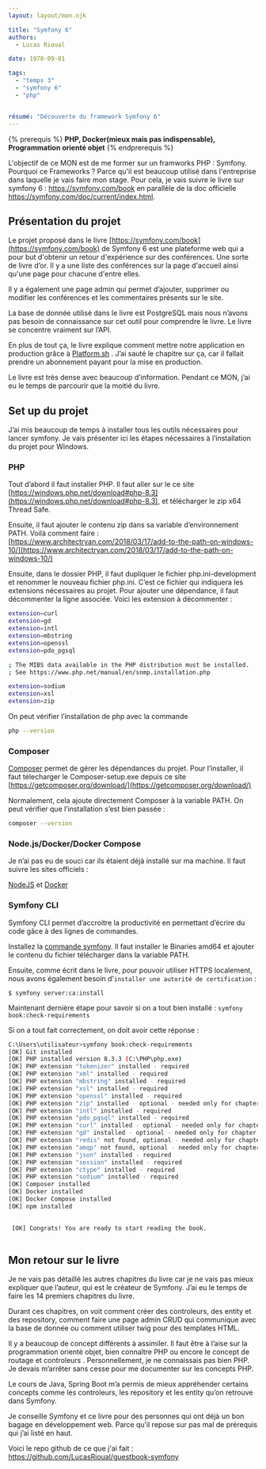 ```yaml
---
layout: layout/mon.njk

title: "Symfony 6"
authors:
  - Lucas Rioual

date: 1970-09-01

tags: 
  - "temps 3"
  - "symfony 6"
  - "php"


résumé: "Découverte du framework Symfony 6"
---
```






{% prerequis %}
**PHP, Docker(mieux mais pas indispensable), Programmation orienté objet**
{% endprerequis %}

L'objectif de ce MON est de me former sur un framworks PHP : Symfony. Pourquoi ce Frameworks ? Parce qu'il est beaucoup utilisé dans l'entreprise dans laquelle je vais faire mon stage.
Pour cela, je vais suivre le livre sur symfony 6 : https://symfony.com/book en parallèle de la doc officielle https://symfony.com/doc/current/index.html.


## Présentation du projet

Le projet proposé dans le livre [https://symfony.com/book](https://symfony.com/book) de Symfony 6 est une plateforme web qui  a pour but d'obtenir un retour d'expérience sur des conférences. Une sorte de livre d’or. Il y a une liste des conférences sur la page d'accueil ainsi qu'une page pour chacune d'entre elles.

Il y a également une page admin qui permet d’ajouter, supprimer ou modifier les conférences et les commentaires présents sur le site.

La base de donnée utilisé dans le livre est PostgreSQL mais nous n’avons pas besoin de connaissance sur cet outil pour comprendre le livre. Le livre se concentre vraiment sur l’API.

En plus de tout ça, le livre explique comment mettre notre application en production grâce à [Platform.sh](http://Platform.sh) . J’ai sauté le chapitre sur ça, car il fallait prendre un abonnement payant pour la mise en production.

Le livre est très dense avec beaucoup d’information. Pendant ce MON, j’ai eu le temps de parcourir que la moitié du livre.

## Set up du projet

J’ai mis beaucoup de temps à installer tous les outils nécessaires pour lancer symfony. Je vais présenter ici les étapes nécessaires à l’installation du projet pour Windows.

### PHP

Tout d’abord il faut installer PHP. Il faut aller sur le ce site [https://windows.php.net/download#php-8.3](https://windows.php.net/download#php-8.3), et télécharger le zip x64 Thread Safe. 

Ensuite, il faut ajouter le contenu zip dans sa variable d’environnement PATH. Voilà comment faire : [https://www.architectryan.com/2018/03/17/add-to-the-path-on-windows-10/](https://www.architectryan.com/2018/03/17/add-to-the-path-on-windows-10/)

Ensuite, dans le dossier PHP, il faut dupliquer le fichier php.ini-development et renommer le nouveau fichier php.ini. C’est ce fichier qui indiquera les extensions nécessaires au projet. Pour ajouter une dépendance, il faut décommenter la ligne associée.
Voici les extension à décommenter :

 

```bash
extension=curl
extension=gd
extension=intl
extension=mbstring
extension=openssl
extension=pdo_pgsql

; The MIBS data available in the PHP distribution must be installed.
; See https://www.php.net/manual/en/snmp.installation.php

extension=sodium
extension=xsl
extension=zip
```

On peut vérifier l’installation de php avec la commande 

```bash
php --version
```

### **Composer**

[Composer](https://getcomposer.org/) permet de gérer les dépendances du projet. Pour l’installer, il faut télecharger le Composer-setup.exe depuis ce site [https://getcomposer.org/download/](https://getcomposer.org/download/)

Normalement, cela ajoute directement Composer à la variable PATH.
On peut vérifier que l’installation s’est bien passée :

```bash
composer --version
```

### Node.js/Docker/Docker Compose

Je n’ai pas eu de souci car ils étaient déjà installé sur ma machine. Il faut suivre les sites officiels :

[NodeJS](https://nodejs.org/) et [Docker](https://docs.docker.com/install/)

### Symfony CLI

Symfony CLI permet d’accroitre la productivité en permettant d’écrire du code gâce à des lignes de commandes.

Installez la [commande symfony](https://symfony.com/download). Il faut installer le Binaries amd64 et ajouter le contenu du fichier télécharger dans la variable PATH.

Ensuite, comme écrit dans le livre, pour pouvoir utiliser HTTPS localement, nous avons également besoin d'`installer une autorité de certification` :

`$ symfony server:ca:install`

Maintenant dernière étape pour savoir si on a tout bien installé :
`symfony book:check-requirements`

Si on a tout fait correctement, on doit avoir cette réponse :

```bash
C:\Users\utilisateur>symfony book:check-requirements
[OK] Git installed
[OK] PHP installed version 8.3.3 (C:\PHP\php.exe)
[OK] PHP extension "tokenizer" installed - required
[OK] PHP extension "xml" installed - required
[OK] PHP extension "mbstring" installed - required
[OK] PHP extension "xsl" installed - required
[OK] PHP extension "openssl" installed - required
[OK] PHP extension "zip" installed - optional - needed only for chapter 17 (Panther)
[OK] PHP extension "intl" installed - required
[OK] PHP extension "pdo_pgsql" installed - required
[OK] PHP extension "curl" installed - optional - needed only for chapter 17 (Panther)
[OK] PHP extension "gd" installed - optional - needed only for chapter 23 (Imagine)
[OK] PHP extension "redis" not found, optional - needed only for chapter 31
[OK] PHP extension "amqp" not found, optional - needed only for chapter 32
[OK] PHP extension "json" installed - required
[OK] PHP extension "session" installed - required
[OK] PHP extension "ctype" installed - required
[OK] PHP extension "sodium" installed - required
[OK] Composer installed
[OK] Docker installed
[OK] Docker Compose installed
[OK] npm installed

                                                                                                                        
 [OK] Congrats! You are ready to start reading the book.                                                                
                                                                                                                        

```

## Mon retour sur le livre

Je ne vais pas détaillé les autres chapitres du livre car je ne vais pas mieux expliquer que l’auteur, qui est le créateur de Symfony.  J’ai eu le temps de faire les 14 premiers chapitres du livre. 

Durant ces chapitres, on voit comment créer des controleurs, des entity et des repository, comment faire une page admin CRUD qui communique avec la base de donnée ou comment utiliser twig pour des templates HTML.

Il y a beaucoup de concept différents à assimiler. Il faut être à l’aise sur la programmation orienté objet, bien connaître PHP ou encore le concept de routage et controleurs .
Personnellement, je ne connaissais pas bien PHP. Je devais m’arrêter sans cesse pour me documenter sur les concepts PHP.

Le cours de Java, Spring Boot m’a permis de mieux appréhender certains concepts comme les controleurs, les repository et les entity qu’on retrouve dans Symfony.

Je conseille Symfony et ce livre pour des personnes qui ont déjà un bon bagage en développement web. Parce qu’il repose sur pas mal de prérequis qui j’ai listé en haut.

Voici le repo github de ce que j'ai fait : https://github.com/LucasRioual/guestbook-symfony



